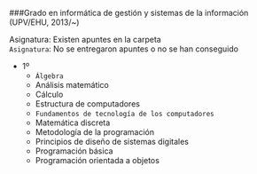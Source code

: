 ###Grado en informática de gestión y sistemas de la información
(UPV/EHU, 2013/~)

Asignatura: Existen apuntes en la carpeta  
`Asignatura`: No se entregaron apuntes o no se han conseguido

* 1º
  * `Álgebra`
  * Análisis matemático
  * Cálculo
  * Estructura de computadores
  * `Fundamentos de tecnología de los computadores`
  * Matemática discreta
  * Metodología de la programación
  * Principios de diseño de sistemas digitales
  * Programación básica
  * Programación orientada a objetos